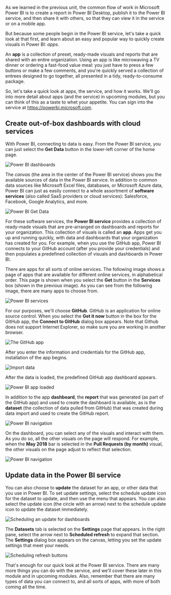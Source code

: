 As we learned in the previous unit, the common flow of work in Microsoft Power BI is to create a report in Power BI Desktop, publish it to the Power BI service, and then share it with others, so that they can view it in the service or on a mobile app.

But because some people begin in the Power BI service, let's take a quick look at that first, and learn about an easy and popular way to quickly create visuals in Power BI: *apps*.

An **app** is a collection of preset, ready-made visuals and reports that are shared with an entire organization. Using an app is like microwaving a TV dinner or ordering a fast-food value meal: you just have to press a few buttons or make a few comments, and you're quickly served a collection of entrees designed to go together, all presented in a tidy, ready-to-consume package.

So, let's take a quick look at apps, the service, and how it works. We'll go into more detail about apps (and the service) in upcoming modules, but you can think of this as a taste to whet your appetite. You can sign into the service at <a href="https://powerbi.microsoft.com" target="_blank">https://powerbi.microsoft.com</a>. 

## Create out-of-box dashboards with cloud services
With Power BI, connecting to data is easy. From the Power BI service, you can just select the **Get Data** button in the lower-left corner of the home page.

![Power BI dashboards](../media/pbi-touring_01.png)

The *canvas* (the area in the center of the Power BI service) shows you the available sources of data in the Power BI service. In addition to common data sources like Microsoft Excel files, databases, or Microsoft Azure data, Power BI can just as easily connect to a whole assortment of **software services** (also called SaaS providers or cloud services): Salesforce, Facebook, Google Analytics, and more.

![Power BI Get Data](../media/pbi-touring_02.png)

For these software services, the **Power BI service** provides a collection of ready-made visuals that are pre-arranged on dashboards and reports for your organization. This collection of visuals is called an **app**. Apps get you up and running quickly, with data and dashboards that your organization has created for you. For example, when you use the GitHub app, Power BI connects to your GitHub account (after you provide your credentials) and then populates a predefined collection of visuals and dashboards in Power BI.

There are apps for all sorts of online services. The following image shows a page of apps that are available for different online services, in alphabetical order. This page is shown when you select the **Get** button in the **Services** box (shown in the previous image). As you can see from the following image, there are many apps to choose from.

![Power BI services](../media/pbi-touring_03.png)

For our purposes, we'll choose **GitHub**. GitHub is an application for online source control. When you select the **Get it now** button in the box for the GitHub app, the **Connect to GitHub** dialog box appears. Note that Github does not support Internet Explorer, so make sure you are working in another browser.

![The GitHub app](../media/pbi-touring_03b.png)

After you enter the information and credentials for the GitHub app, installation of the app begins.

![Import data](../media/pbi-touring_04.png)

After the data is loaded, the predefined GitHub app dashboard appears.

![Power BI app loaded](../media/pbi-touring_05.png)

In addition to the app **dashboard**, the **report** that was generated (as part of the GitHub app) and used to create the dashboard is available, as is the **dataset** (the collection of data pulled from GitHub) that was created during data import and used to create the GitHub report.

![Power BI navigation](../media/pbi-touring_06.png)

On the dashboard, you can select any of the visuals and interact with them. As you do so, all the other visuals on the page will respond. For example, when the **May 2018** bar is selected in the **Pull Requests (by month)** visual, the other visuals on the page adjust to reflect that selection.

![Power BI navigation](../media/pbi-touring_06b.png)

## Update data in the Power BI service
You can also choose to **update** the dataset for an app, or other data that you use in Power BI. To set update settings, select the schedule update icon for the dataset to update, and then use the menu that appears. You can also select the update icon (the circle with an arrow) next to the schedule update icon to update the dataset immediately.

![Scheduling an update for dashboards](../media/pbi-touring_09.png)

The **Datasets** tab is selected on the **Settings** page that appears. In the right pane, select the arrow next to **Scheduled refresh** to expand that section. The **Settings** dialog box appears on the canvas, letting you set the update settings that meet your needs.

![Scheduling refresh buttons](../media/pbi-touring_10.png)

That's enough for our quick look at the Power BI service. There are many more things you can do with the service, and we'll cover these later in this module and in upcoming modules. Also, remember that there are many types of data you can connect to, and all sorts of apps, with more of both coming all the time.

